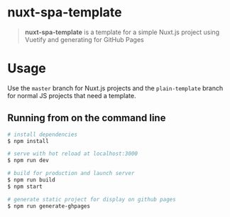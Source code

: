 # nuxt-spa-template
> **nuxt-spa-template** is a template for a simple Nuxt.js project using Vuetify and generating for GitHub Pages

# Usage
Use the `master` branch for Nuxt.js projects and the `plain-template` branch for normal JS projects that need a template.

## Running from on the command line
```bash
# install dependencies
$ npm install

# serve with hot reload at localhost:3000
$ npm run dev

# build for production and launch server
$ npm run build
$ npm start

# generate static project for display on github pages
$ npm run generate-ghpages
```
